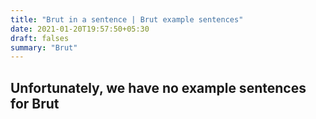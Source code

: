 ```yaml
---
title: "Brut in a sentence | Brut example sentences"
date: 2021-01-20T19:57:50+05:30
draft: falses
summary: "Brut"
---
```

## Unfortunately, we have no example sentences for Brut                 
